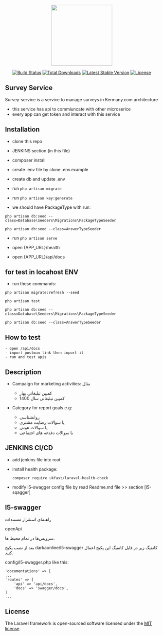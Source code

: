 <p align="center"><a href="https://laravel.com" target="_blank"><img src="https://raw.githubusercontent.com/laravel/art/master/logo-lockup/5%20SVG/2%20CMYK/1%20Full%20Color/laravel-logolockup-cmyk-red.svg" width="200"></a></p>

<p align="center">
<a href="https://travis-ci.org/laravel/framework"><img src="https://travis-ci.org/laravel/framework.svg" alt="Build Status"></a>
<a href="https://packagist.org/packages/laravel/framework"><img src="https://img.shields.io/packagist/dt/laravel/framework" alt="Total Downloads"></a>
<a href="https://packagist.org/packages/laravel/framework"><img src="https://img.shields.io/packagist/v/laravel/framework" alt="Latest Stable Version"></a>
<a href="https://packagist.org/packages/laravel/framework"><img src="https://img.shields.io/packagist/l/laravel/framework" alt="License"></a>
</p>

## Survey Service

Survey-service is a service to manage surveys in Kermany.com architecture

- this service has api to commiuncate with other microserice
- every app can get token and interact with this service

## Installation

- clone this repo
- JENKINS section (in this file)  
- composer install
- create .env file by clone .env.example
- create db and update .env

- run 
```php artisan migrate```

- run 
```php artisan key:generate```

- we should have PackageType with run:

```php artisan db:seed --class=Database\Seeders\Migrations\PackageTypeSeeder```

```php artisan db:seed --class=AnswerTypeSeeder```

- run 
```php artisan serve```

- open {APP_URL}/health
- open {APP_URL}/api/docs

## for test in locahost ENV
    
- run these commands:

```php artisan migrate:refresh --seed```

```php artisan test```

```php artisan db:seed --class=Database\Seeders\Migrations\PackageTypeSeeder```

```php artisan db:seed --class=AnswerTypeSeeder```

## How to test

    - open /api/docs 
    - import postman link then import it
    - run and test apis

## Description

- Campaign for marketing activities: مثال
  
  - کمپین تبلیغاتی بهار
  - کمپین تبلیغاتی سال 1400
    
- Category for report goals e.g:
  
  - روانشناسی  
  - یا سوالات رضایت مشتری 
  -    یا سوالات هوش 
  - یا سوالات دغدغه های اجتماعی

## JENKINS CI/CD

- add jenkins file into root
- install health package:
  
      composer require ukfast/laravel-health-check
    
- modify l5-swagger config file by read Readme.md file >> section [l5-sqagger]

## l5-swagger

راهنمای استقرار مستندات

openApi

سرویس‌ها در تمام محیط ها.

بعد از نصب پکیج darkaonline/l5-swagger کانفیگ زیر در فایل کانفیگ این پکیج اعمال کنید.

config/l5-swagger.php like this:

    'documentations' => [
    ...
    'routes' => [
        'api' => 'api/docs',
        'docs' => 'swagger/docs',
    ]
    ...


## License

The Laravel framework is open-sourced software licensed under the [MIT license](https://opensource.org/licenses/MIT).
